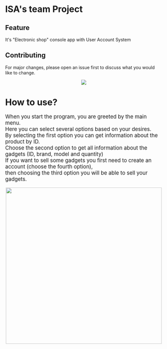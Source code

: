 # ISA's team Project

## Feature
It's "Electronic shop" console app with User Account System

## Contributing
For major changes, please open an issue first to discuss what you would like to change.

<p align="center">
  <img src="https://user-images.githubusercontent.com/88478815/218784874-98717460-d219-4dbe-93ad-c6ee365e1c3d.jpg">
</p>

<h1> How to use? </h1>

<p style="font-size:120%;">When you start the program, you are greeted by the main menu.<br>
Here you can select several options based on your desires.<br>
By selecting the first option you can get information about the product by ID.<br> 
Choose the second option to get all information about the gadgets (ID, brand, model and quantity)<br>
If you want to sell some gadgets you first need to create an account (choose the fourth option),<br>
then choosing the third option you will be able to sell your gadgets.</p>
<p align="center">
<img src="C:\Users\Админ\OneDrive\Изображения\Saved Pictures\menu.png" width="500">
</p>
